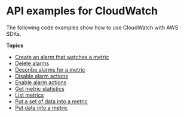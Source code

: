 # API examples for CloudWatch<a name="service_code_examples_api"></a>

The following code examples show how to use CloudWatch with AWS SDKs\.

**Topics**
+ [Create an alarm that watches a metric](example_cloudwatch_PutMetricAlarm_section.md)
+ [Delete alarms](example_cloudwatch_DeleteAlarms_section.md)
+ [Describe alarms for a metric](example_cloudwatch_DescribeAlarmsForMetric_section.md)
+ [Disable alarm actions](example_cloudwatch_DisableAlarmActions_section.md)
+ [Enable alarm actions](example_cloudwatch_EnableAlarmActions_section.md)
+ [Get metric statistics](example_cloudwatch_GetMetricStatistics_section.md)
+ [List metrics](example_cloudwatch_ListMetrics_section.md)
+ [Put a set of data into a metric](example_cloudwatch_PutMetricData_DataSet_section.md)
+ [Put data into a metric](example_cloudwatch_PutMetricData_section.md)